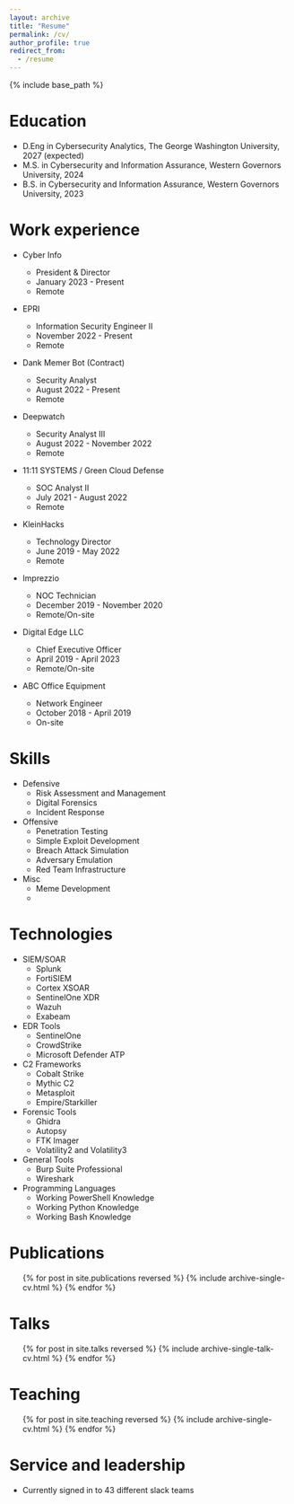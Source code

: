 ```yaml
---
layout: archive
title: "Resume"
permalink: /cv/
author_profile: true
redirect_from:
  - /resume
---
```


{% include base_path %}

Education
======
* D.Eng in Cybersecurity Analytics, The George Washington University, 2027 (expected)
* M.S. in Cybersecurity and Information Assurance, Western Governors University, 2024
* B.S. in Cybersecurity and Information Assurance, Western Governors University, 2023

Work experience
======
* Cyber Info
  * President & Director
  * January 2023 - Present
  * Remote
    
* EPRI
  * Information Security Engineer II
  * November 2022 - Present
  * Remote

* Dank Memer Bot (Contract)
  * Security Analyst
  * August 2022 - Present
  * Remote

* Deepwatch
  * Security Analyst III
  * August 2022 - November 2022
  * Remote
    
* 11:11 SYSTEMS / Green Cloud Defense
  * SOC Analyst II
  * July 2021 - August 2022
  * Remote

* KleinHacks
  * Technology Director
  * June 2019 - May 2022
  * Remote

* Imprezzio
  * NOC Technician
  * December 2019 - November 2020
  * Remote/On-site
 
* Digital Edge LLC
  * Chief Executive Officer
  * April 2019 - April 2023
  * Remote/On-site
 
* ABC Office Equipment
  * Network Engineer
  * October 2018 - April 2019
  * On-site
  
Skills
======
* Defensive
  * Risk Assessment and Management
  * Digital Forensics
  * Incident Response
* Offensive
  * Penetration Testing
  * Simple Exploit Development
  * Breach Attack Simulation
  * Adversary Emulation
  * Red Team Infrastructure
* Misc
  * Meme Development
  * 

Technologies
======
* SIEM/SOAR
  * Splunk
  * FortiSIEM
  * Cortex XSOAR
  * SentinelOne XDR
  * Wazuh
  * Exabeam
* EDR Tools
  * SentinelOne
  * CrowdStrike
  * Microsoft Defender ATP
* C2 Frameworks
  * Cobalt Strike
  * Mythic C2
  * Metasploit
  * Empire/Starkiller
* Forensic Tools
  * Ghidra
  * Autopsy
  * FTK Imager
  * Volatility2 and Volatility3
* General Tools
  * Burp Suite Professional
  * Wireshark
* Programming Languages
  * Working PowerShell Knowledge
  * Working Python Knowledge
  * Working Bash Knowledge

Publications
======
  <ul>{% for post in site.publications reversed %}
    {% include archive-single-cv.html %}
  {% endfor %}</ul>
  
Talks
======
  <ul>{% for post in site.talks reversed %}
    {% include archive-single-talk-cv.html  %}
  {% endfor %}</ul>
  
Teaching
======
  <ul>{% for post in site.teaching reversed %}
    {% include archive-single-cv.html %}
  {% endfor %}</ul>
  
Service and leadership
======
* Currently signed in to 43 different slack teams
